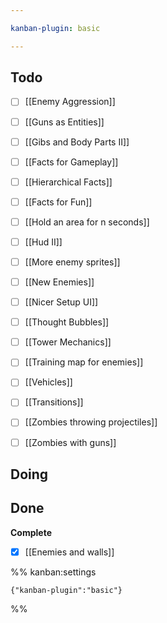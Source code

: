 ```yaml
---

kanban-plugin: basic

---
```


## Todo

- [ ] [[Enemy Aggression]]
- [ ] [[Guns as Entities]]
- [ ] [[Gibs and Body Parts II]]
- [ ] [[Facts for Gameplay]]
- [ ] [[Hierarchical Facts]]
- [ ] [[Facts for Fun]]
- [ ] [[Hold an area for n seconds]]
- [ ] [[Hud II]]
- [ ] [[More enemy sprites]]
- [ ] [[New Enemies]]
- [ ] [[Nicer Setup UI]]
- [ ] [[Thought Bubbles]]
- [ ] [[Tower Mechanics]]
- [ ] [[Training map for enemies]]
- [ ] [[Vehicles]]
- [ ] [[Transitions]]
- [ ] [[Zombies throwing projectiles]]
- [ ] [[Zombies with guns]]


## Doing



## Done

**Complete**
- [x] [[Enemies and walls]]




%% kanban:settings
```
{"kanban-plugin":"basic"}
```
%%
